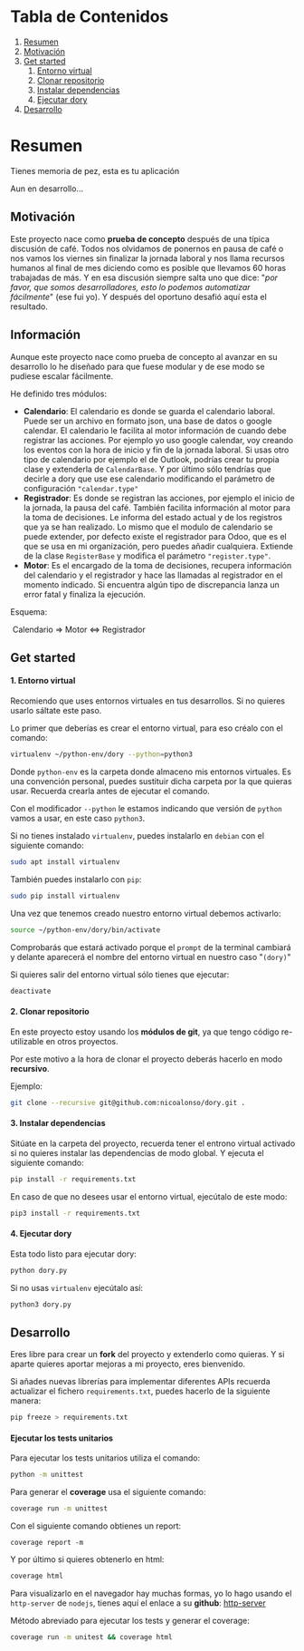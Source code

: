 # Tabla de Contenidos

1. [Resumen](#resumen)
2. [Motivación](#motivación)
3. [Get started](#get-started)
    1. [Entorno virtual](#1-entorno-virtual)
    2. [Clonar repositorio](#2-clonar-repositorio)
    3. [Instalar dependencias](#3-instalar-dependencias)
    4. [Ejecutar dory](#4-ejecutar-dory)
4. [Desarrollo](#desarrollo)



# Resumen

Tienes memoria de pez, esta es tu aplicación

Aun en desarrollo...


## Motivación

Este proyecto nace como **prueba de concepto** después de una típica discusión de café. Todos nos olvidamos de ponernos en pausa de café o nos vamos los viernes sin finalizar la jornada laboral y nos llama recursos humanos al final de mes diciendo como es posible que llevamos 60 horas trabajadas de más. Y en esa discusión siempre salta uno que dice: "*por favor, que somos desarrolladores, esto lo podemos automatizar fácilmente*" (ese fui yo). Y después del oportuno desafió aquí esta el resultado.



## Información

Aunque este proyecto nace como prueba de concepto al avanzar en su desarrollo lo he diseñado para que fuese modular y de ese modo se pudiese escalar fácilmente. 

He definido tres módulos:

* **Calendario**: El calendario es donde se guarda el calendario laboral. Puede ser un archivo en formato json, una base de datos o google calendar. El calendario le facilita al motor información de cuando debe registrar las acciones. Por ejemplo yo uso google calendar, voy creando los eventos con la hora de inicio y fin de la jornada laboral. Si usas otro tipo de calendario por ejemplo el de Outlook, podrías crear tu propia clase y extenderla de `CalendarBase`. Y por último sólo tendrías que decirle a dory que use ese calendario modificando el parámetro de configuración `"calendar.type"`
* **Registrador**: Es donde se registran las acciones, por ejemplo el inicio de la jornada, la pausa del café. También facilita información al motor para la toma de decisiones. Le informa del estado actual y de los registros que ya se han realizado. Lo mismo que el modulo de calendario se puede extender, por defecto existe el registrador para Odoo, que es el que se usa en mi organización, pero puedes añadir cualquiera. Extiende de la clase `RegisterBase` y modifica el parámetro `"register.type"`.
* **Motor**: Es el encargado de la toma de decisiones, recupera información del calendario y el registrador y hace las llamadas al registrador en el momento indicado. Si encuentra algún tipo de discrepancia lanza un error fatal y finaliza la ejecución.

Esquema:

​			Calendario  =>  Motor  <=> Registrador



## Get started

#### 1. Entorno virtual

Recomiendo que uses entornos virtuales en tus desarrollos. Si no quieres usarlo sáltate este paso.

Lo primer que deberías es crear el entorno virtual, para eso créalo con el comando:

```bash
virtualenv ~/python-env/dory --python=python3
```

Donde `python-env` es la carpeta donde almaceno mis entornos virtuales. Es una convención personal, puedes sustituir dicha carpeta por la que quieras usar. Recuerda crearla antes de ejecutar el comando.

Con el modificador `--python` le estamos indicando que versión de `python` vamos a usar, en este caso `python3`.

Si no tienes instalado `virtualenv`, puedes instalarlo en `debian` con el siguiente comando:

```bash
sudo apt install virtualenv
```

También puedes instalarlo con `pip`:

```bash
sudo pip install virtualenv
```

Una vez que tenemos creado nuestro entorno virtual debemos activarlo:

```bash
source ~/python-env/dory/bin/activate
```

Comprobarás que estará activado porque el `prompt` de la terminal cambiará y delante aparecerá el nombre del entorno virtual en nuestro caso "`(dory)`"

Si quieres salir del entorno virtual sólo tienes que ejecutar:

```bash
deactivate
```


#### 2. Clonar repositorio

En este proyecto estoy usando los **módulos de git**, ya que tengo código re-utilizable en otros proyectos. 

Por este motivo a la hora de clonar el proyecto deberás hacerlo en modo **recursivo**.

Ejemplo:

```bash
git clone --recursive git@github.com:nicoalonso/dory.git .
```



#### 3. Instalar dependencias

Sitúate en la carpeta del proyecto, recuerda tener el entrono virtual activado si no quieres instalar las dependencias de modo global. Y ejecuta el siguiente comando:

```bash
pip install -r requirements.txt
```

En caso de que no desees usar el entorno virtual, ejecútalo de este modo:

```bash
pip3 install -r requirements.txt
```




#### 4. Ejecutar dory

Esta todo listo para ejecutar dory:

```bash
python dory.py
```

Si no usas `virtualenv` ejecútalo así:

```bash
python3 dory.py
```



## Desarrollo

Eres libre para crear un **fork** del proyecto y extenderlo como quieras. Y si aparte quieres aportar mejoras a mi proyecto, eres bienvenido.

Si añades nuevas librerías para implementar diferentes APIs recuerda actualizar el fichero `requirements.txt`, puedes hacerlo de la siguiente manera:

```bash
pip freeze > requirements.txt
```

#### Ejecutar los tests unitarios

Para ejecutar los tests unitarios utiliza el comando:

```bash
python -m unittest
```

Para generar el **coverage** usa el siguiente comando:

```bash
coverage run -m unittest
```

Con el siguiente comando obtienes un report:

```
coverage report -m
```

Y por último si quieres obtenerlo en html:

```bash
coverage html
```

Para visualizarlo en el navegador hay muchas formas, yo lo hago usando el `http-server` de `nodejs`, tienes aquí el  enlace a su **github**: [http-server](https://github.com/http-party/http-server)

Método abreviado para ejecutar los tests y generar el coverage:

```bash
coverage run -m unitest && coverage html
```

